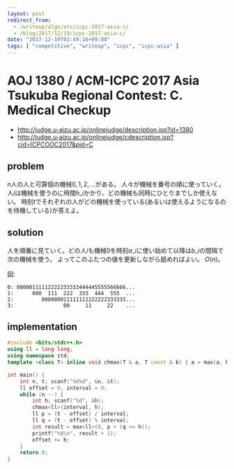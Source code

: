 ```yaml
---
layout: post
redirect_from:
  - /writeup/algo/etc/icpc-2017-asia-c/
  - /blog/2017/12/19/icpc-2017-asia-c/
date: "2017-12-19T03:49:16+09:00"
tags: [ "competitive", "writeup", "icpc", "icpc-asia" ]
---
```


# AOJ 1380 / ACM-ICPC 2017 Asia Tsukuba Regional Contest: C. Medical Checkup

-   <http://judge.u-aizu.ac.jp/onlinejudge/description.jsp?id=1380>
-   <http://judge.u-aizu.ac.jp/onlinejudge/cdescription.jsp?cid=ICPCOOC2017&pid=C>

## problem

$n$人の人と可算個の機械$0, 1, 2, \dots$がある。
人々が機械を番号の順に使っていく。
人$i$は機械を使うのに時間$h\_i$かかり、どの機械も同時にひとりまでしか使えない。
時刻$t$でそれぞれの人がどの機械を使っている(あるいは使えるようになるのを待機している)か答えよ。

## solution

人を順番に見ていく。どの人$i$も機械$0$を時刻$a\_i$に使い始めて以降は$b\_i$の間隔で次の機械を使う。
よってこのふたつの値を更新しながら舐めればよい。
$O(n)$。

図:

```
0: 00000111112222233333444445555566666...
1:      000  111  222  333  444  555  ...
2:         000000011111112222222333333...
3:                00     11     22    ...
```

## implementation

``` c++
#include <bits/stdc++.h>
using ll = long long;
using namespace std;
template <class T> inline void chmax(T & a, T const & b) { a = max(a, b); }

int main() {
    int n, t; scanf("%d%d", &n, &t);
    ll offset = 0, interval = 0;
    while (n --) {
        int h; scanf("%d", &h);
        chmax<ll>(interval, h);
        ll p = (t - offset) / interval;
        ll q = (t - offset) % interval;
        int result = max<ll>(0, p + (q >= h));
        printf("%d\n", result + 1);
        offset += h;
    }
    return 0;
}
```
